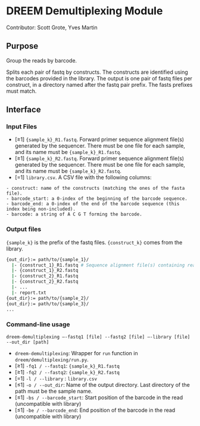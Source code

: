 # DREEM Demultiplexing Module
Contributor: Scott Grote, Yves Martin

## Purpose
Group the reads by barcode. 

Splits each pair of fastq by constructs. The constructs are identified using the barcodes provided in the library. The output is one pair of fastq files per construct, in a directory named after the fastq pair prefix. The fasts prefixes must match.

## Interface

### Input Files
- [≥1] ```{sample_k}_R1.fastq```. Forward primer sequence alignment file(s) generated by the sequencer. There must be one file for each sample, and its name must be ```{sample_k}_R1.fastq```.  
- [≥1] ```{sample_k}_R2.fastq```. Forward primer sequence alignment file(s) generated by the sequencer. There must be one file for each sample, and its name must be ```{sample_k}_R2.fastq```.  
- [=1] ```library.csv```. A CSV file with the following columns: 
```
- construct: name of the constructs (matching the ones of the fasta file).
- barcode_start: a 0-index of the beginning of the barcode sequence.
- barcode_end: a 0-index of the end of the barcode sequence (this index being non-included).
- barcode: a string of A C G T forming the barcode.
```
### Output files
`{sample_k}` is the prefix of the fastq files. `{construct_k}` comes from the library.
```bash
{out_dir}:= path/to/{sample_1}/
  |- {construct_1}_R1.fastq # Sequence alignment file(s) containing reads from `{sample_1}_R1.fastq` with `barcode` of row `construct_1` as a barcode.
  |- {construct_1}_R2.fastq
  |- {construct_2}_R1.fastq
  |- {construct_2}_R2.fastq
  |- ...
  |- report.txt
{out_dir}:= path/to/{sample_2}/
{out_dir}:= path/to/{sample_3}/
...
```

### Command-line usage

```dreem-demultiplexing —-fastq1 [file] --fastq2 [file] —-library [file] --out_dir [path]```

- ```dreem-demultiplexing```: Wrapper for ```run``` function in ```dreem/demultiplexing/run.py```. 
- [≥1] `-fq1 / --fastq1`: ```{sample_k}_R1.fastq```
- [≥1] `-fq2 / --fastq2`: ```{sample_k}_R2.fastq```
- [=1] `-l / --library` : ```library.csv```
- [≤1] `-o / --out_dir`: Name of the output directory. Last directory of the path must be the sample name.
- [≤1] `-bs / --barcode_start`: Start position of the barcode in the read (uncompatible with library)
- [≤1] `-be / --barcode_end`: End position of the barcode in the read (uncompatible with library)
